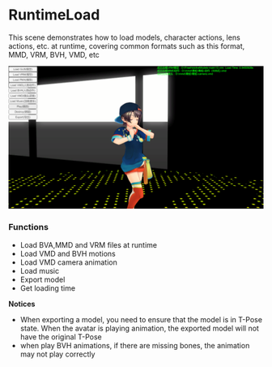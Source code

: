# RuntimeLoad

This scene demonstrates how to load models, character actions, lens actions, etc. at runtime, covering common formats such as this format, MMD, VRM, BVH, VMD, etc

![glb](../pics/RuntimeLoad_0.png)

### Functions

- Load BVA,MMD and VRM files at runtime
- Load VMD and BVH motions
- Load VMD camera animation
- Load music
- Export model
- Get loading time

**Notices**

- When exporting a model, you need to ensure that the model is in T-Pose state. When the avatar is playing animation, the exported model will not have the original T-Pose
- when play BVH animations, if there are missing bones, the animation may not play correctly